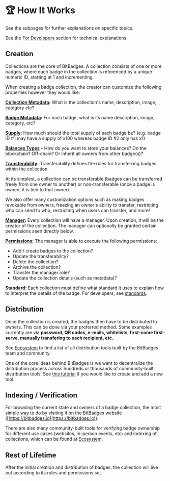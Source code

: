 # 🏆 How It Works

See the subpages for further explanations on specific topics.

See the [For Developers](broken-reference) section for technical explanations.

## Creation

Collections are the core of BitBadges. A collection consists of one or more badges, where each badge in the collection is referenced by a unique numeric ID, starting at 1 and incrementing.

When creating a badge collection, the creator can customize the following properties however they would like:

[**Collection Metadata**](page-1.md)**:** What is the collection's name, description, image, category etc?

[**Badge Metadata**](page-1.md)**:** For each badge, what is its name description, image, category, etc?

[**Supply**](total-supplys.md)**:** How much should the total supply of each badge be? (e.g. badge ID #1 may have a supply of x100 whereas badge ID #2 only has x1)

[**Balances Types**](balances-types.md) **-** How do you want to store your balances? On the blockchain? Off-chain? Or inherit  all owners from other badge(s)?

[**Transferability**](transferability.md)**:** Transferability defines the rules for transferring badges within the collection.&#x20;

At its simplest, a collection can be transferable (badges can be transferred freely from one owner to another) or non-transferable (once a badge is owned, it is tied to that owner).

We also offer many customization options such as making badges revokable from owners, freezing an owner's ability to transfer, restricting who can send to who, restricting when users can transfer, and more!

[**Manager**](manager.md)**:** Every collection will have a manager. Upon creation, it will be the creator of the collection. The manager can optionally be granted certain permissions seen directly below.

[**Permissions**](permissions.md)**:** The manager is able to execute the following permissions:

* Add / create badges to the collection?
* Update the transferability?
* Delete the collection?
* Archive the collection?
* Transfer the manager role?
* Update the collection details (such as metadata)?

[**Standard**](standards.md)**:** Each collection must define what standard it uses to explain how to interpret the details of the badge. For developers, see [standards](../../for-developers/need-to-know/standards.md).

## Distribution&#x20;

Once the collection is created, the badges then have to be distributed to owners. This can be done via your preferred method. Some examples currently are via **password, QR codes, e-mails, whitelists, first-come first-serve, manually transfering to each recipient, etc.**

See [Ecosystem ](../ecosystem.md)to find a list of all distribution tools built by the BitBadges team and community.

One of the core ideas behind BitBadges is we want to decentralize the distribution process across hundreds or thousands of community-built distribution tools. See [this tutorial](../../for-developers/tutorials/build-a-distribution-tool.md) if you would like to create and add a new tool.

## Indexing / Verification&#x20;

For browsing the current state and owners of a badge collection, the most simple way to do by visiting it on the BitBadges website ([https://bitbadges.io](https://bitbadges.io)).

There are also many community-built tools for verifying badge ownership for different use cases (websites, in-person events, etc) and indexing of collections, which can be found at [Ecosystem](../ecosystem.md).

## Rest of Lifetime

After the initial creation and distribution of badges, the collection will live out according to its rules and permissions set.
